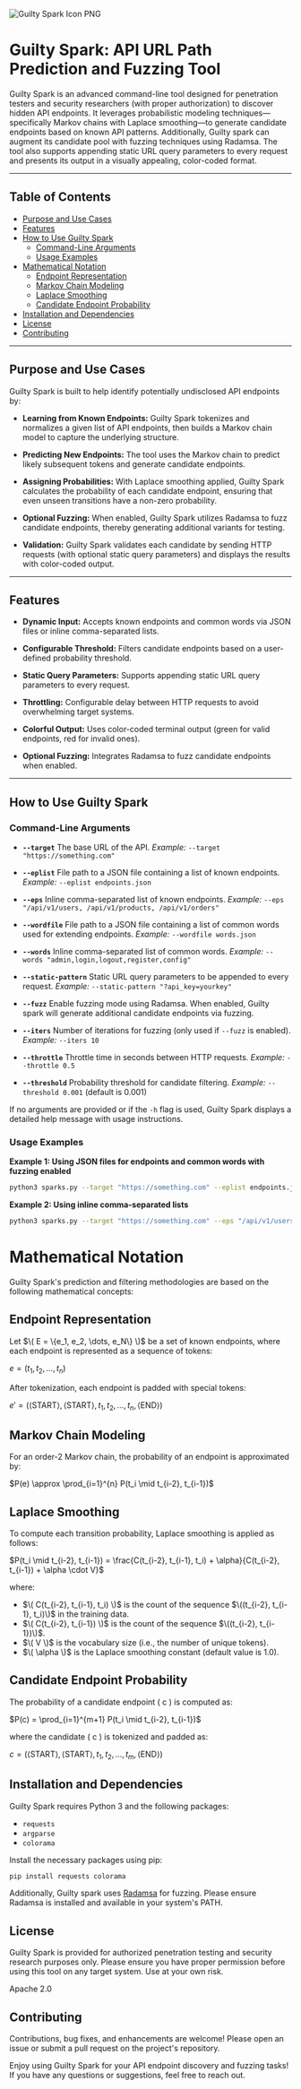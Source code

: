 ![Guilty Spark Icon PNG](guilty-spark-icon.png "Guilty Spark")

# Guilty Spark: API URL Path Prediction and Fuzzing Tool

Guilty Spark is an advanced command-line tool designed for penetration testers and security researchers (with proper authorization) to discover hidden API endpoints. It leverages probabilistic modeling techniques—specifically Markov chains with Laplace smoothing—to generate candidate endpoints based on known API patterns. Additionally, Guilty spark can augment its candidate pool with fuzzing techniques using Radamsa. The tool also supports appending static URL query parameters to every request and presents its output in a visually appealing, color-coded format.

---

## Table of Contents

- [Purpose and Use Cases](#purpose-and-use-cases)
- [Features](#features)
- [How to Use Guilty Spark](#how-to-use-guilty-spark)
  - [Command-Line Arguments](#command-line-arguments)
  - [Usage Examples](#usage-examples)
- [Mathematical Notation](#mathematical-notation)
  - [Endpoint Representation](#endpoint-representation)
  - [Markov Chain Modeling](#markov-chain-modeling)
  - [Laplace Smoothing](#laplace-smoothing)
  - [Candidate Endpoint Probability](#candidate-endpoint-probability)
- [Installation and Dependencies](#installation-and-dependencies)
- [License](#license)
- [Contributing](#contributing)

---

## Purpose and Use Cases

Guilty Spark is built to help identify potentially undisclosed API endpoints by:

- **Learning from Known Endpoints:**
  Guilty Spark tokenizes and normalizes a given list of API endpoints, then builds a Markov chain model to capture the underlying structure.

- **Predicting New Endpoints:**
  The tool uses the Markov chain to predict likely subsequent tokens and generate candidate endpoints.

- **Assigning Probabilities:**
  With Laplace smoothing applied, Guilty Spark calculates the probability of each candidate endpoint, ensuring that even unseen transitions have a non-zero probability.

- **Optional Fuzzing:**
  When enabled, Guilty Spark utilizes Radamsa to fuzz candidate endpoints, thereby generating additional variants for testing.

- **Validation:**
  Guilty Spark validates each candidate by sending HTTP requests (with optional static query parameters) and displays the results with color-coded output.

---

## Features

- **Dynamic Input:**
  Accepts known endpoints and common words via JSON files or inline comma-separated lists.

- **Configurable Threshold:**
  Filters candidate endpoints based on a user-defined probability threshold.

- **Static Query Parameters:**
  Supports appending static URL query parameters to every request.

- **Throttling:**
  Configurable delay between HTTP requests to avoid overwhelming target systems.

- **Colorful Output:**
  Uses color-coded terminal output (green for valid endpoints, red for invalid ones).

- **Optional Fuzzing:**
  Integrates Radamsa to fuzz candidate endpoints when enabled.

---

## How to Use Guilty Spark

### Command-Line Arguments

- **`--target`**
  The base URL of the API.
  _Example:_ `--target "https://something.com"`

- **`--eplist`**
  File path to a JSON file containing a list of known endpoints.
  _Example:_ `--eplist endpoints.json`

- **`--eps`**
  Inline comma-separated list of known endpoints.
  _Example:_ `--eps "/api/v1/users, /api/v1/products, /api/v1/orders"`

- **`--wordfile`**
  File path to a JSON file containing a list of common words used for extending endpoints.
  _Example:_ `--wordfile words.json`

- **`--words`**
  Inline comma-separated list of common words.
  _Example:_ `--words "admin,login,logout,register,config"`

- **`--static-pattern`**
  Static URL query parameters to be appended to every request.
  _Example:_ `--static-pattern "?api_key=yourkey"`

- **`--fuzz`**
  Enable fuzzing mode using Radamsa. When enabled, Guilty spark will generate additional candidate endpoints via fuzzing.

- **`--iters`**
  Number of iterations for fuzzing (only used if `--fuzz` is enabled).
  _Example:_ `--iters 10`

- **`--throttle`**
  Throttle time in seconds between HTTP requests.
  _Example:_ `--throttle 0.5`

- **`--threshold`**
  Probability threshold for candidate filtering.
  _Example:_ `--threshold 0.001` (default is 0.001)

If no arguments are provided or if the `-h` flag is used, Guilty Spark displays a detailed help message with usage instructions.

### Usage Examples

**Example 1: Using JSON files for endpoints and common words with fuzzing enabled**

```bash
python3 sparks.py --target "https://something.com" --eplist endpoints.json --wordfile words.json --fuzz --iters 10 --throttle 0.5 --static-pattern "?api_key=yourkey" --threshold 0.001
```

**Example 2: Using inline comma-separated lists**

```bash
python3 sparks.py --target "https://something.com" --eps "/api/v1/users, /api/v1/products, /api/v1/orders" --words "admin,login,logout,register,config" --static-pattern "?api_key=yourkey" --throttle 0.25 --threshold 0.001
```

# Mathematical Notation

Guilty Spark's prediction and filtering methodologies are based on the following mathematical concepts:

## Endpoint Representation

Let $\( E = \{e_1, e_2, \dots, e_N\} \)$ be a set of known endpoints, where each endpoint is represented as a sequence of tokens:


$e = (t_1, t_2, \dots, t_n)$

After tokenization, each endpoint is padded with special tokens:


$e' = (\langle \text{START} \rangle, \langle \text{START} \rangle, t_1, t_2, \dots, t_n, \langle \text{END} \rangle)$

## Markov Chain Modeling

For an order-2 Markov chain, the probability of an endpoint is approximated by:

$P(e) \approx \prod_{i=1}^{n} P(t_i \mid t_{i-2}, t_{i-1})$

## Laplace Smoothing

To compute each transition probability, Laplace smoothing is applied as follows:

$P(t_i \mid t_{i-2}, t_{i-1}) = \frac{C(t_{i-2}, t_{i-1}, t_i) + \alpha}{C(t_{i-2}, t_{i-1}) + \alpha \cdot V}$

where:

- $\( C(t_{i-2}, t_{i-1}, t_i) \)$ is the count of the sequence $\((t_{i-2}, t_{i-1}, t_i)\)$ in the training data.
- $\( C(t_{i-2}, t_{i-1}) \)$ is the count of the sequence $\((t_{i-2}, t_{i-1})\)$.
- $\( V \)$ is the vocabulary size (i.e., the number of unique tokens).
- $\( \alpha \)$ is the Laplace smoothing constant (default value is 1.0).

## Candidate Endpoint Probability

The probability of a candidate endpoint \( c \) is computed as:

$P(c) = \prod_{i=1}^{m+1} P(t_i \mid t_{i-2}, t_{i-1})$

where the candidate \( c \) is tokenized and padded as:

$c = (\langle \text{START} \rangle, \langle \text{START} \rangle, t_1, t_2, \dots, t_m, \langle \text{END} \rangle)$

## Installation and Dependencies

Guilty Spark requires Python 3 and the following packages:

- `requests`
- `argparse`
- `colorama`

Install the necessary packages using pip:

```bash
pip install requests colorama
```

Additionally, Guilty spark uses [Radamsa](https://gitlab.com/akihe/radamsa) for fuzzing. Please ensure Radamsa is installed and available in your system's PATH.

## License

Guilty Spark is provided for authorized penetration testing and security research purposes only. Please ensure you have proper permission before using this tool on any target system. Use at your own risk.

Apache 2.0

## Contributing

Contributions, bug fixes, and enhancements are welcome! Please open an issue or submit a pull request on the project's repository.

Enjoy using Guilty Spark for your API endpoint discovery and fuzzing tasks! If you have any questions or suggestions, feel free to reach out.
